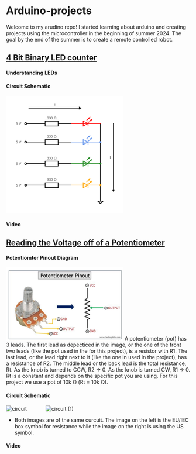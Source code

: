 # Arduino-projects

Welcome to my arudino repo! 
I started learning about arduino and creating projects using the microcontroller in the beginning of summer 2024. The goal by the end of the summer is to create a remote controlled robot. 

## [4 Bit Binary LED counter]()

#### Understanding LEDs

#### Circuit Schematic
<img src="Assets/4bit_led_counter_schem.png" width=320 height=320>

#### Video


## [Reading the Voltage off of a Potentiometer](https://github.com/vhunany/arduino-projects/blob/f511d532f07c511aa0e672014aeb95afc2f9c038/BareMinimum_reading_voltage_across_potentiometer.ino)

#### Potentiomter Pinout Diagram
<img src="Assets/pot_pinout.png" width=320 height=200> 
A potentiometer (pot) has 3 leads. The first lead as depecticed in the image, or the one of the front two leads (like the pot used in the for this project), is a resistor with R1. The last lead, or the lead right next to it (like the one in used in the project), has a resistance of R2. The middle lead or the back lead is the total resistance, Rt. As the knob is turned to CCW, R2 -> 0. As the knob is turned CW, R1 -> 0. Rt is a constant and depends on the specific pot you are using. For this project we use a pot of 10k Ω (Rt = 10k Ω). 

#### Circuit Schematic 
![circuit](https://github.com/user-attachments/assets/4c893b33-46fb-4de0-a3d5-1d6376787bd8) $~~~~~~~~~~~$ ![circuit (1)](https://github.com/user-attachments/assets/f1724cbc-ae96-4485-a12c-f58d8e3ad38e)
* Both images are of the same curcuit. The image on the left is the EU/IEC box symbol for resistance while the image on the right is using the US symbol.

#### Video 


